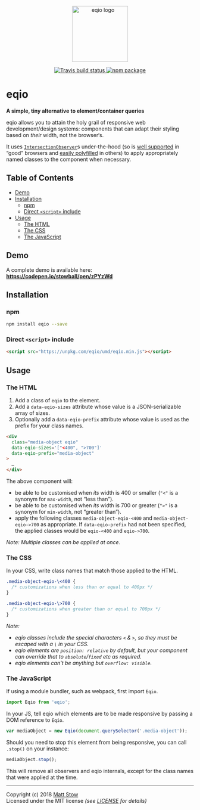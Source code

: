 <p align="center">
  <img src="https://i.imgur.com/zgS1EBe.png" height="150" alt="eqio logo" />
  <div align="center">
    <a href="https://travis-ci.org/stowball/eqio">
      <img src="https://img.shields.io/travis/stowball/eqio/master.png?style=flat-square" alt="Travis build status" />
    </a>
    <a href="https://www.npmjs.org/package/eqio">
      <img src="https://img.shields.io/npm/v/eqio.png?style=flat-square" alt="npm package" />
    </a>
  </div>
</p>

# eqio

**A simple, tiny alternative to element/container queries**

eqio allows you to attain the holy grail of responsive web development/design systems: components that can adapt their styling based on *their* width, not the browser‘s.

It uses [`IntersectionObserver`](https://developer.mozilla.org/en-US/docs/Web/API/Intersection_Observer_API)s under-the-hood (so is [well supported](https://caniuse.com/#feat=intersectionobserver) in “good” browsers and [easily polyfilled](https://github.com/w3c/IntersectionObserver) in others) to apply appropriately named classes to the component when necessary.

## Table of Contents

- [Demo](#demo)
- [Installation](#installation)
  - [npm](#npm)
  - [Direct `<script>` include](#direct-script-include)
- [Usage](#usage)
  - [The HTML](#the-html)
  - [The CSS](#the-css)
  - [The JavaScript](#the-javascript)

## Demo

A complete demo is available here: **https://codepen.io/stowball/pen/zPYzWd**

## Installation

### npm

```sh
npm install eqio --save
```

### Direct `<script>` include

```html
<script src="https://unpkg.com/eqio/umd/eqio.min.js"></script>
```

## Usage

### The HTML

1. Add a class of `eqio` to the element.
2. Add a `data-eqio-sizes` attribute whose value is a JSON-serializable array of sizes.
3. Optionally add a `data-eqio-prefix` attribute whose value is used as the prefix for your class names.

```html
<div
  class="media-object eqio"
  data-eqio-sizes='["<400", ">700"]'
  data-eqio-prefix="media-object"
>
  …
</div>
```

The above component will:

* be able to be customised when *its* width is 400 or smaller (`"<"` is a synonym for `max-width`, not “less than”).
* be able to be customised when *its* width is 700 or greater (`">"` is a synonym for `min-width`, not “greater than”).
* apply the following classes `media-object-eqio-<400` and `media-object-eqio->700` as appropriate. If `data-eqio-prefix` had not been specified, the applied classes would be `eqio-<400` and `eqio->700`.

*Note: Multiple classes can be applied at once.*

### The CSS

In your CSS, write class names that match those applied to the HTML.

```scss
.media-object-eqio-\<400 {
  /* customizations when less than or equal to 400px */
}

.media-object-eqio-\>700 {
  /* customizations when greater than or equal to 700px */
}
```

*Note:*
* *eqio classes include the special characters `<` & `>`, so they must be escaped with a `\` in your CSS.*
* *eqio elements are `position: relative` by default, but your component can override that to `absolute`/`fixed` etc as required.*
* *eqio elements can't be anything but `overflow: visible`.*

### The JavaScript

If using a module bundler, such as webpack, first import `Eqio`.

```js
import Eqio from 'eqio';
```

In your JS, tell eqio which elements are to be made responsive by passing a DOM reference to `Eqio`.

```js
var mediaObject = new Eqio(document.querySelector('.media-object'));
```

Should you need to stop this element from being responsive, you can call `.stop()` on your instance:

```js
mediaObject.stop();
```

This will remove all observers and eqio internals, except for the class names that were applied at the time.

---

Copyright (c) 2018 [Matt Stow](http://mattstow.com)  
Licensed under the MIT license *(see [LICENSE](https://github.com/stowball/eqio/blob/master/LICENSE) for details)*
